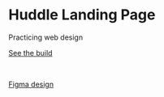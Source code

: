 # Huddle Landing Page

Practicing web design

[See the build](https://cthulhuscode.github.io/huddle-landing-page)

<br>

[Figma design](https://www.figma.com/file/u0nwm9RreGBT71GFPsWP9f/huddle-landing-page-with-single-introductory-section)
